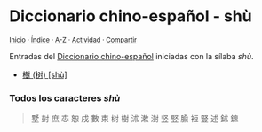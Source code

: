 # Diccionario chino-español - shù
<sup>[Inicio](../index.md) · [Índice](../indices/chino-espanol.md) · [A-Z](../indices/alfabetico.md) · [Actividad](../indices/actividad.md) · [Compartir](https://x.com/intent/tweet?text=Caracteres%20del%20Diccionario%20chino-espanol%20de%20la%20s%C3%ADlaba%20%C2%ABsh%C3%AD%C2%BB.%0A%E2%86%92%20https%3A%2F%2Fjucardus.github.io%2Findice%2Fchino-espanol-shu4.html%0A%0A%23chn_espnl_jucardus%20%23indcs_jucardus%0A%40jucardus)</sup>

Entradas del [Diccionario chino-español](../indices/chino-espanol.md) iniciadas con la sílaba _shù_.

* [樹 (树) [shù]](../contenido/s/h/u/shu4-27193.md)

### Todos los caracteres _shù_

> 墅 尌 庶 怷 恕 戍 數 束 树 樹 沭 漱 澍 竖 竪 腧 裋 豎 述 鉥 鏣
